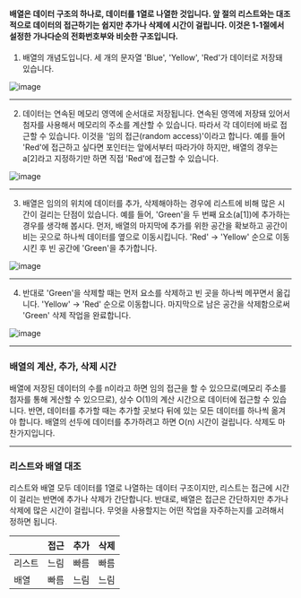 #### 배열은 데이터 구조의 하나로, 데이터를 1열로 나열한 것입니다. 앞 절의 리스트와는 대조적으로 데이터의 접근하기는 쉽지만 추가나 삭제에 시간이 걸립니다. 이것은 1-1절에서 설정한 가나다순의 전화번호부와 비슷한 구조입니다.

1. 배열의 개념도입니다. 세 개의 문자열 'Blue', 'Yellow', 'Red'가 데이터로 저장돼 있습니다.

![image](https://user-images.githubusercontent.com/84713532/197480431-5896142f-bdaf-4cde-9246-35a05bf5d1a6.png)

---

2. 데이터는 연속된 메모리 영역에 순서대로 저장됩니다. 연속된 영역에 저장돼 있어서 첨자를 사용해서 메모리의 주소를 계산할 수 있습니다. 따라서 각 데이터에 바로 접근할 수 있습니다. 
이것을 '임의 접근(random access)'이라고 합니다. 예를 들어 'Red'에 접근하고 싶다면 포인터는 앞에서부터 따라가야 하지만, 배열의 경우는 a[2]라고 지정하기만 하면 직접 'Red'에 접근할 수 있습니다.

![image](https://user-images.githubusercontent.com/84713532/197480517-164daca4-ddd8-443c-a139-12e316c16968.png)

---

3. 배열은 임의의 위치에 데이터를 추가, 삭제해야하는 경우에 리스트에 비해 많은 시간이 걸리는 단점이 있습니다. 예를 들어, 'Green'을 두 번째 요소(a[1])에 추가하는 경우를 생각해 봅시다.
먼저, 배열의 마지막에 추가를 위한 공간을 확보하고 공간이 비는 곳으로 하나씩 데이터를 옆으로 이동시킵니다. 'Red' -> 'Yellow' 순으로 이동시킨 후 빈 공간에 'Green'을 추가합니다.

![image](https://user-images.githubusercontent.com/84713532/197480564-08bcd71b-6eeb-4be3-b31c-e94de171d240.png)

---

4. 반대로 'Green'을 삭제할 때는 먼저 요소를 삭제하고 빈 곳을 하나씩 메꾸면서 옮깁니다. 'Yellow' -> 'Red' 순으로 이동합니다. 마지막으로 남은 공간을 삭제함으로써 'Green' 삭제 작업을 완료합니다.

![image](https://user-images.githubusercontent.com/84713532/197480631-211ce869-7dde-4590-9cdb-6900a5ca7206.png)

---

### 배열의 계산, 추가, 삭제 시간

배열에 저장된 데이터의 수를 n이라고 하면 임의 접근을 할 수 있으므로(메모리 주소를 첨자를 통해 게산할 수 있으므로), 상수 O(1)의 계산 시간으로 데이터에 접근할 수 있습니다.
반면, 데이터를 추가할 때는 추가할 곳보다 뒤에 있는 모든 데이터를 하나씩 옮겨야 합니다. 배열의 선두에 데이터를 추가하려고 하면 O(n) 시간이 걸립니다. 삭제도 마찬가지입니다.

---

### 리스트와 배열 대조

리스트와 배열 모두 데이터를 1열로 나열하는 데이터 구조이지만, 리스트는 접근에 시간이 걸리는 반면에 추가나 삭제가 간단합니다. 반대로, 배열은 접근은 간단하지만 추가나 삭제에 많은 시간이 걸립니다.
무엇을 사용할지는 어떤 작업을 자주하는지를 고려해서 정하면 됩니다.

|     | 접근 | 추가 | 삭제 |
| --- | --- | --- | ---|
| 리스트 | 느림 | 빠름 | 빠름 |
| 배열 | 빠름 | 느림 | 느림 |
